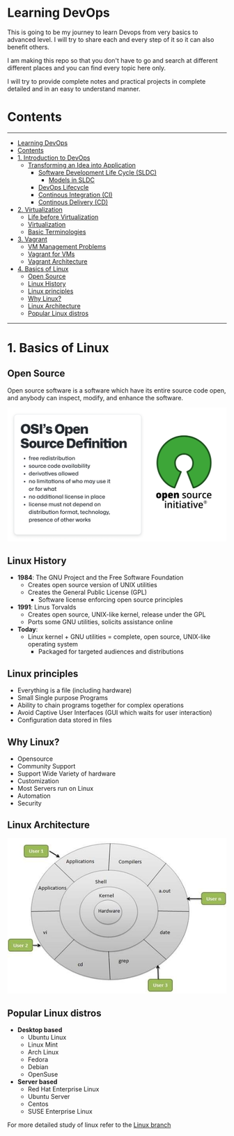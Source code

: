 # Learning DevOps

This is going to be my journey to learn Devops from very basics to advanced level. I will try to share each and every step of it so it can also benefit others.

I am making this repo so that you don't have to go and search at different different places and you can find every topic here only.

I will try to provide complete notes and practical projects in complete detailed and in an easy to understand manner.

# Contents

---

-   [Learning DevOps](#learning-devops)
-   [Contents](#contents)
-   [1. Introduction to DevOps](#1-introduction-to-devops)
    -   [Transforming an Idea into Application](#transforming-an-idea-into-application)
        -   [Software Development Life Cycle (SLDC)](#software-development-life-cycle-sldc)
            -   [Models in SLDC](#models-in-sldc)
        -   [DevOps Lifecycle](#devops-lifecycle)
        -   [Continous Integration (CI)](#continous-integration-ci)
        -   [Continous Delivery (CD)](#continous-delivery-cd)
-   [2. Virtualization](#2-virtualization)
    -   [Life before Virtualization](#life-before-virtualization)
    -   [Virtualization](#virtualization)
    -   [Basic Terminologies](#basic-terminologies)
-   [3. Vagrant](#3-vagrant)
    -   [VM Management Problems](#vm-management-problems)
    -   [Vagrant for VMs](#vagrant-for-vms)
    -   [Vagrant Architecture](#vagrant-architecture)
-   [4. Basics of Linux](#4-basics-of-linux)
    -   [Open Source](#open-source)
    -   [Linux History](#linux-history)
    -   [Linux principles](#linux-principles)
    -   [Why Linux?](#why-linux)
    -   [Linux Architecture](#linux-architecture)
    -   [Popular Linux distros](#popular-linux-distros)

---

# 1. Basics of Linux

## Open Source

Open source software is a software which have its entire source code open, and anybody can inspect, modify, and enhance the software.

<div align="center">

![open source](https://raw.githubusercontent.com/CoderChirag/DevOps-Learning/main/images/open_source.png)

</div>

## Linux History

-   **1984**: The GNU Project and the Free Software Foundation
    -   Creates open source version of UNIX utilities
    -   Creates the General Public License (GPL)
        -   Software license enforcing open source principles
-   **1991**: Linus Torvalds
    -   Creates open source, UNIX-like kernel, release under the GPL
    -   Ports some GNU utilities, solicits assistance online
-   **Today**:
    -   Linux kernel + GNU utilities = complete, open source, UNIX-like operating system
        -   Packaged for targeted audiences and distributions

## Linux principles

-   Everything is a file (including hardware)
-   Small Single purpose Programs
-   Ability to chain programs together for complex operations
-   Avoid Captive User Interfaces (GUI which waits for user interaction)
-   Configuration data stored in files

## Why Linux?

-   Opensource
-   Community Support
-   Support Wide Variety of hardware
-   Customization
-   Most Servers run on Linux
-   Automation
-   Security

## Linux Architecture

<div align="center">

![architecture](https://raw.githubusercontent.com/CoderChirag/DevOps-Learning/main/images/linux_architecture.jpg)

</div>

## Popular Linux distros

-   **Desktop based**
    -   Ubuntu Linux
    -   Linux Mint
    -   Arch Linux
    -   Fedora
    -   Debian
    -   OpenSuse
-   **Server based**
    -   Red Hat Enterprise Linux
    -   Ubuntu Server
    -   Centos
    -   SUSE Enterprise Linux

For more detailed study of linux refer to the [Linux branch](https://github.com/CoderChirag/DevOps-Learning/tree/linux)
